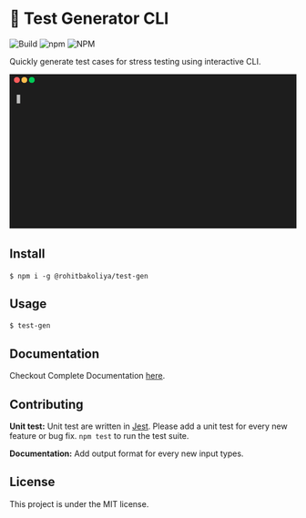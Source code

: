 # 🧪 Test Generator CLI

![Build](https://img.shields.io/github/workflow/status/rohitbakoliya/test-gen/CI)
![npm](https://img.shields.io/npm/v/@rohitbakoliya/test-gen) ![NPM](https://img.shields.io/npm/l/@rohitbakoliya/test-gen)

Quickly generate test cases for stress testing using interactive CLI.

![demo](./docs/demo-min.gif)

## Install
```
$ npm i -g @rohitbakoliya/test-gen
```

## Usage
```
$ test-gen
```

## Documentation

Checkout Complete Documentation [here](docs/docs.md).

## Contributing

**Unit test:** 
Unit test are written in [Jest](https://jestjs.io/). Please add a unit test for every new feature or bug fix. `npm test` to run the test suite.

**Documentation:**
Add output format for every new input types.
## License

This project is under the MIT license.